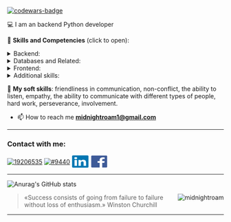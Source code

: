 <a href="default.asp"><img src="https://www.codewars.com/users/MidnightRoam/badges/large" alt="codewars-badge" style="text-align: center"></a>

💻 I am an backend Python developer


👷 **Skills and Competencies** (click to open):
</br>
<details>
  <summary>Backend:</summary>
  <br>
  <ul>
    <li>Python</li>
    <li>Django</li>
    <li>Django REST framework</li>
    <li>Git</li>
    <li>Linux console</li>
    <li>Docker</li>
    <li>Celery</li>
    <li>Redis</li>
    <li>Deployment experience</li>
    <li>Scrapy</li>
    <li>Aiogram</li>
  </ul>
</details>

<details>
  <summary>Databases and Related:</summary>
  </br>
  <ul>
    <li>SQL syntax</li>
    <li>MySQL</li>
    <li>PostgreSQL</li>
    <li>Django ORM</li>
  </ul>
</details>

<details>
  <summary>Frontend:</summary>
  <br>
  <li>JavaScript</li>
  <li>HTML, CSS</li>
  <li>VueJS</li>
</details>
  
<details>
  <summary>Additional skills:</summary>
  <br>
  <li>English language B1-B2</li>
  <li>Understanding of OOP (Object-Oriented Programming)</li>
  <li>Optimization of Django ORM queries to the database</li>
  <li>Understanding of principles such as DRY, KISS, YAGNI</li>
  <li>Code documentation</li>
  <li>Familiarity with Swagger (OpenAPI)</li>
  <li>Experience using Jira</li>
  <li>Experience using Miro</li>
  <li>Experience using Slack</li>
  <li>Understanding of Agile (Scrum, Kanban) and Waterfall development methodologies.</li>
</details>


🧸 **My soft skills**: friendliness in communication, non-conflict, the ability to listen, empathy, the ability to communicate with different types of people, hard work, perseverance, involvement.

- 📫 How to reach me **midnightroam1@gmail.com**


<hr>
<h3 align="left">Contact with me:</h3>
<p align="left">
<a href="https://stackoverflow.com/users/19206535" target="blank"><img align="center" src="https://raw.githubusercontent.com/rahuldkjain/github-profile-readme-generator/master/src/images/icons/Social/stack-overflow.svg" alt="19206535" height="30" width="40" /></a>
<a href="https://discord.gg/Midnight Roam#9440" target="blank"><img align="center" src="https://raw.githubusercontent.com/rahuldkjain/github-profile-readme-generator/master/src/images/icons/Social/discord.svg" alt="#9440" height="30" width="40" /></a>
<a href="https://www.linkedin.com/in/uladzislau-saldatsenka-835932250/" target="blank"><img align="center" src="https://raw.githubusercontent.com/devicons/devicon/1119b9f84c0290e0f0b38982099a2bd027a48bf1/icons/linkedin/linkedin-original.svg" alt="#9440" height="30" width="40" /></a>
<a href="https://www.facebook.com/NightRoam" target="blank"><img align="center" src="https://raw.githubusercontent.com/devicons/devicon/1119b9f84c0290e0f0b38982099a2bd027a48bf1/icons/facebook/facebook-original.svg" alt="#9440" height="30" width="40" /></a>
</p>
<hr>

![Anurag's GitHub stats](https://github-readme-stats.vercel.app/api?username=midnightroam&theme=radical&show_icons=true)

<p><img align="right" src="https://github-readme-streak-stats.herokuapp.com/?user=midnightroam&theme=radical" alt="midnightroam" /></p>


<blockquote>«Success consists of going from failure to failure without loss of enthusiasm.»
Winston Churchill</blockquote>
<hr>

